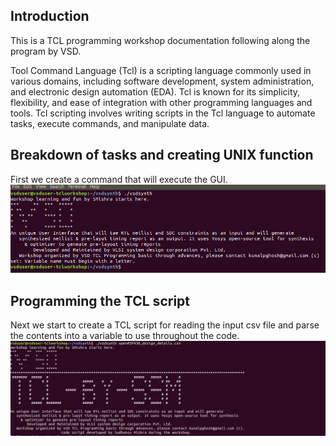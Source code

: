 
## Introduction
This is a TCL programming workshop documentation following along the program by VSD. 

Tool Command Language (Tcl) is a scripting language commonly used in various domains, including software development, system administration, and electronic design automation (EDA). Tcl is known for its simplicity, flexibility, and ease of integration with other programming languages and tools. Tcl scripting involves writing scripts in the Tcl language to automate tasks, execute commands, and manipulate data.

## Breakdown of tasks and creating UNIX function
First we create a command that will execute the GUI. 
![Executing the TCL script](assets/Day1_MakingExecutable_Script.png)

## Programming the TCL script
Next we start to create a TCL script for reading the input csv file and parse the contents into a variable to use throughout the code.
![Executing the TCL script](assets/Day2_BareBonesTCL_Script.jpg)
